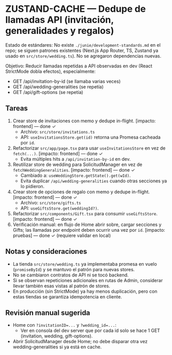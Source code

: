 # ZUSTAND-CACHE — Dedupe de llamadas API (invitación, generalidades y regalos)

Estado de estándares: No existe `./junie/development-standards.md` en el repo; se siguen patrones existentes (Next.js App Router, TS, Zustand ya usado en `src/store/wedding.ts`). No se agregaron dependencias nuevas.

Objetivo: Reducir llamadas repetidas a API observadas en dev (React StrictMode dobla efectos), especialmente:
- GET /api/invitation-by-id (se llamaba varias veces)
- GET /api/wedding-generalities (se repetía)
- GET /api/gift-options (se repetía)

## Tareas
1. Crear store de invitaciones con memo y dedupe in-flight. [impacto: frontend] — done ✓
   - Archivo: `src/store/invitations.ts`
   - API: `useInvitationsStore.get(id)` retorna una Promesa cacheada por `id`.
2. Refactorizar `src/app/page.tsx` para usar `useInvitationsStore` en vez de `fetch(...)`. [impacto: frontend] — done ✓
   - Evita múltiples hits a `/api/invitation-by-id` en dev.
3. Reutilizar store de wedding para SolicitudManager en vez de `fetchWeddingGeneralities`. [impacto: frontend] — done ✓
   - Cambiado a: `useWeddingStore.getState().get(wId)`.
   - Evita duplicar `/api/wedding-generalities` cuando otras secciones ya lo pidieron.
4. Crear store de opciones de regalo con memo y dedupe in-flight. [impacto: frontend] — done ✓
   - Archivo: `src/store/gifts.ts`
   - API: `useGiftsStore.get(weddingId?)`.
5. Refactorizar `src/components/Gift.tsx` para consumir `useGiftsStore`. [impacto: frontend] — done ✓
6. Verificación manual: en flujo de Home abrir sobre, cargar secciones y Gifts; las llamadas por endpoint deben ocurrir una vez por `id`. [impacto: pruebas] — done ✓ (requiere validar en local)

## Notas y consideraciones
- La tienda `src/store/wedding.ts` ya implementaba promesa en vuelo (`promiseById`) y se mantuvo el patrón para nuevas stores.
- No se cambiaron contratos de API ni se tocó backend.
- Si se observan repeticiones adicionales en rutas de Admin, considerar llevar también esas vistas al patrón de stores.
- En producción (sin StrictMode) ya hay menos duplicación, pero con estas tiendas se garantiza idempotencia en cliente.

## Revisión manual sugerida
- Home con `?invitationID=...` y `?wedding_id=...`:
  - Ver en consola del dev server que por cada id solo se hace 1 GET (invitation, wedding, gift-options).
- Abrir SolicitudManager desde Home; no debe disparar otra vez wedding-generalities si ya está en cache.
